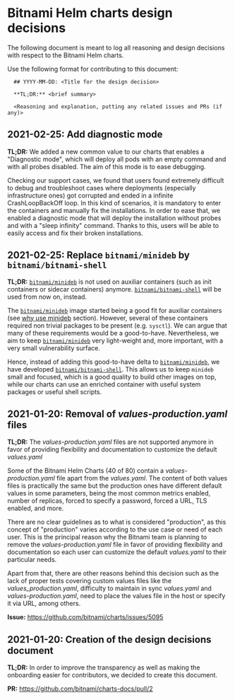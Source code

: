 # Bitnami Helm charts design decisions

The following document is meant to log all reasoning and design decisions with respect to the Bitnami Helm charts.

Use the following format for contributing to this document:

```
  ## YYYY-MM-DD: <Title for the design decision>

  **TL;DR:** <brief summary>

  <Reasoning and explanation, putting any related issues and PRs (if any)>
```

## 2021-02-25: Add diagnostic mode

**TL;DR:** We added a new common value to our charts that enables a "Diagnostic mode", which will deploy all pods with an empty command and with all probes disabled. The aim of this mode is to ease debugging.

Checking our support cases, we found that users found extremely difficult to debug and troubleshoot cases where deployments (especially infrastructure ones) got corrupted and ended in a infinite CrashLoopBackOff loop. In this kind of scenarios, it is mandatory to enter the containers and manually fix the installations. In order to ease that, we enabled a diagnostic mode that will deploy the installation without probes and with a "sleep infinity" command. Thanks to this, users will be able to easily access and fix their broken installations.

## 2021-02-25: Replace `bitnami/minideb` by `bitnami/bitnami-shell`

**TL;DR:** [`bitnami/minideb`](https://github.com/bitnami/minideb) is not used on auxiliar containers (such as init containers or sidecar containers) anymore. [`bitnami/bitnami-shell`](https://github.com/bitnami/bitnami-docker-bitnami-shell) will be used from now on, instead.

The [`bitnami/minideb`](https://github.com/bitnami/minideb) image started being a good fit for auxiliar containers (see [why use minideb](https://github.com/bitnami/minideb#why-use-minideb) section).
However, several of these containers required non trivial packages to be present (e.g. `sysctl`). We can argue that many of these requirements would be a good-to-have. Nevertheless, we aim to keep [`bitnami/minideb`](https://github.com/bitnami/minideb) very light-weight and, more important, with a very small vulnerability surface.

Hence, instead of adding this good-to-have delta to [`bitnami/minideb`](https://github.com/bitnami/minideb), we have developed [`bitnami/bitnami-shell`](https://github.com/bitnami/bitnami-docker-bitnami-shell). This allows us to keep `minideb` small and focused, which is a good quality to build other images on top, while our charts can use an enriched container with useful system packages or useful shell scripts.

## 2021-01-20: Removal of _values-production.yaml_ files

**TL;DR:** The _values-production.yaml_ files are not supported anymore in favor of providing flexibility and documentation to customize the default _values.yaml_

Some of the Bitnami Helm Charts (40 of 80) contain a _values-production.yaml_ file apart from the _values.yaml_. The content of both values files is practically the same but the production ones have different default values in some parameters, being the most common metrics enabled, number of replicas, forced to specify a password, forced a URL, TLS enabled, and more.

There are no clear guidelines as to what is considered "production", as this concept of "production" varies according to the use case or need of each user. This is the principal reason why the Bitnami team is planning to remove the _values-production.yaml_ file in favor of providing flexibility and documentation so each user can customize the default _values.yaml_ to their particular needs.

Apart from that, there are other reasons behind this decision such as the lack of proper tests covering custom values files like the _values_production.yaml_, difficulty to maintain in sync _values.yaml_ and _values-production.yaml_, need to place the values file in the host or specify it via URL, among others.

**Issue:** https://github.com/bitnami/charts/issues/5095

## 2021-01-20: Creation of the design decisions document

**TL;DR:** In order to improve the transparency as well as making the onboarding easier for contributors, we decided to create this document.

**PR:** https://github.com/bitnami/charts-docs/pull/2
